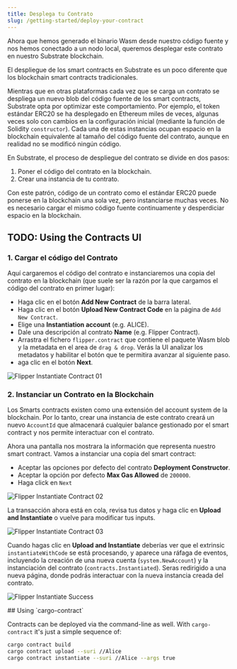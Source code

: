 ```yaml
---
title: Desplega tu Contrato
slug: /getting-started/deploy-your-contract
---
```


Ahora que hemos generado el binario Wasm desde nuestro código fuente y nos hemos conectado a un nodo local, 
queremos desplegar este contrato en nuestro Substrate blockchain.

El despliegue de los smart contracts en Substrate es un poco diferente que los blockchain smart contracts tradicionales.

Mientras que en otras plataformas cada vez que se carga un contrato se despliega un nuevo blob del código fuente de los smart contracts,
Substrate opta por optimizar este comportamiento. Por ejemplo, el token estándar ERC20 se ha desplegado en Ethereum miles de veces, 
algunas veces solo con cambios en la configuración inicial (mediante la función de Solidity `constructor`). Cada una de estas instancias
ocupan espacio en la blockchain equivalente al tamaño del código fuente del contrato, aunque en realidad no se modificó ningún código.

En Substrate, el proceso de despliegue del contrato se divide en dos pasos:

1. Poner el código del contrato en la blockchain.
2. Crear una instancia de tu contrato.

Con este patrón, código de un contrato como el estándar ERC20 puede ponerse en la blockchain una sola vez, pero instanciarse muchas veces.
No es necesario cargar el mismo código fuente continuamente y desperdiciar espacio en la blockchain.

## TODO: Using the Contracts UI

### 1. Cargar el código del Contrato 

Aquí cargaremos el código del contrato e instanciaremos una copia del contrato en la blockchain (que suele ser la razón por la que cargamos el código del contrato en primer lugar):

- Haga clic en el botón **Add New Contract** de la barra lateral.
- Haga clic en el botón **Upload New Contract Code** en la página de `Add New Contract`.
- Elige una **Instantiation account** (e.g. ALICE).
- Dale una descripción al contrato **Name** (e.g. Flipper Contract).
- Arrastra el fichero `flipper.contract` que contiene el paquete Wasm blob y la metadata en el area de `drag & drop`. Verás la UI analizar los metadatos  y habilitar el botón que te permitira avanzar al siguiente paso.
- aga clic en el botón **Next**.

![Flipper Instantiate Contract 01](/img/contracts-ui-0.png)

### 2. Instanciar un Contrato en la Blockchain

Los Smarts contracts existen como una extensión del account system de la blockchain. Por lo tanto, 
crear una instancia de este contrato creará un nuevo `AccountId` que almacenará cualquier balance gestionado por el
smart contract y nos permite interactuar con el contrato.

Ahora una pantalla nos mostrara la información que representa nuestro smart contract. Vamos a instanciar una copia del smart contract:

- Aceptar las opciones por defecto del contrato **Deployment Constructor**.
- Aceptar la opción por defecto **Max Gas Allowed** de `200000`.
- Haga click en `Next`

![Flipper Instantiate Contract 02](/img/contracts-ui-1.png)

La transacción ahora está en cola, revisa tus datos y haga clic en  **Upload and Instantiate** o vuelve para modificar tus inputs.

![Flipper Instantiate Contract 03](/img/contracts-ui-2.png)

Cuando hagas clic en **Upload and Instantiate** deberías ver que el extrinsic `instantiateWithCode` 
se está procesando, y aparece una ráfaga de eventos, incluyendo la creación de una nueva cuenta (`system.NewAccount`) 
y la instanciación del contrato (`contracts.Instantiated`).
Seras redirigido a una nueva página, donde podrás interactuar con la nueva instancia creada del contrato.

![Flipper Instantiate Success](/img/contracts-ui-3.png)

<div class="translateTodo">
## Using `cargo-contract`

Contracts can be deployed via the command-line as well. With `cargo-contract`
it's just a simple sequence of:

```bash
cargo contract build
cargo contract upload --suri //Alice
cargo contract instantiate --suri //Alice --args true
```
</div>